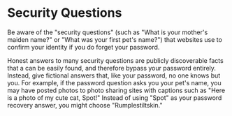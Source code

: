 [Title]: # (Les questions de sécurité)
[Order]: # (8)

# Security Questions

Be aware of the "security questions" (such as "What is your mother's maiden name?" or "What was your first pet's name?") that websites use to confirm your identity if you do forget your password.

Honest answers to many security questions are publicly discoverable facts that a can be easily found, and therefore bypass your password entirely. Instead, give fictional answers that, like your password, no one knows but you. For example, if the password question asks you your pet's name, you may have posted photos to photo sharing sites with captions such as "Here is a photo of my cute cat, Spot!" Instead of using "Spot" as your password recovery answer, you might choose "Rumplestiltskin."
